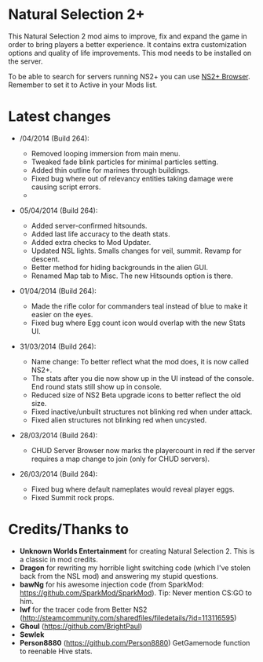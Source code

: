 ﻿Natural Selection 2+
==========

This Natural Selection 2 mod aims to improve, fix and expand the game in order to bring players a better experience. It contains extra customization options and quality of life improvements. This mod needs to be installed on the server.

To be able to search for servers running NS2+ you can use [NS2+ Browser](http://steamcommunity.com/sharedfiles/filedetails/?id=236685163). Remember to set it to Active in your Mods list.

Latest changes
==============
- /04/2014 (Build 264):
	- Removed looping immersion from main menu.
	- Tweaked fade blink particles for minimal particles setting.
	- Added thin outline for marines through buildings.
	- Fixed bug where out of relevancy entities taking damage were causing script errors.
	- 

- 05/04/2014 (Build 264):
	- Added server-confirmed hitsounds.
	- Added last life accuracy to the death stats.
	- Added extra checks to Mod Updater.
	- Updated NSL lights. Smalls changes for veil, summit. Revamp for descent.
	- Better method for hiding backgrounds in the alien GUI.
	- Renamed Map tab to Misc. The new Hitsounds option is there.

- 01/04/2014 (Build 264):
	- Made the rifle color for commanders teal instead of blue to make it easier on the eyes.
	- Fixed bug where Egg count icon would overlap with the new Stats UI.

- 31/03/2014 (Build 264):
	- Name change: To better reflect what the mod does, it is now called NS2+.
	- The stats after you die now show up in the UI instead of the console. End round stats still show up in console.
	- Reduced size of NS2 Beta upgrade icons to better reflect the old size.
	- Fixed inactive/unbuilt structures not blinking red when under attack.
	- Fixed alien structures not blinking red when uncysted.

- 28/03/2014 (Build 264):
	- CHUD Server Browser now marks the playercount in red if the server requires a map change to join (only for CHUD servers).

- 26/03/2014 (Build 264):
	- Fixed bug where default nameplates would reveal player eggs.
	- Fixed Summit rock props.


Credits/Thanks to
=================
- **Unknown Worlds Entertainment** for creating Natural Selection 2. This is a classic in mod credits.
- **Dragon** for rewriting my horrible light switching code (which I've stolen back from the NSL mod) and answering my stupid questions.
- **bawNg** for his awesome injection code (from SparkMod: https://github.com/SparkMod/SparkMod). Tip: Never mention CS:GO to him.
- **lwf** for the tracer code from Better NS2 (http://steamcommunity.com/sharedfiles/filedetails/?id=113116595)
- **Ghoul** (https://github.com/BrightPaul)
- **Sewlek**
- **Person8880** (https://github.com/Person8880) GetGamemode function to reenable Hive stats.